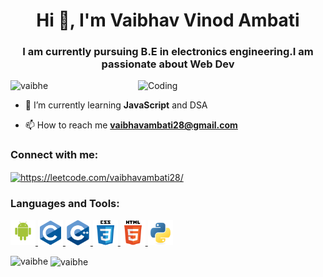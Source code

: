 <h1 align="center">Hi 👋, I'm Vaibhav Vinod Ambati</h1>
<h3 align="center">I am currently pursuing B.E in electronics engineering.I am passionate about Web Dev</h3>
<img align="right" alt="Coding" width="300" src="https://c.tenor.com/-UygBh3nnfEAAAAC/coding.gif">

<p align="left"> <img src="https://komarev.com/ghpvc/?username=vaibhe&label=Profile%20views&color=0e75b6&style=flat" alt="vaibhe" /> </p>

- 🌱 I’m currently learning **JavaScript** and DSA

- 📫 How to reach me **vaibhavambati28@gmail.com**

<h3 align="left">Connect with me:</h3>

<p align="left">
<a href="https://www.leetcode.com/https://leetcode.com/vaibhavambati28/" target="blank"><img align="center" src="https://raw.githubusercontent.com/rahuldkjain/github-profile-readme-generator/master/src/images/icons/Social/leet-code.svg" alt="https://leetcode.com/vaibhavambati28/" height="30" width="40" /></a>
</p>

<h3 align="left">Languages and Tools:</h3>
<p align="left"> <a href="https://developer.android.com" target="_blank" rel="noreferrer"> <img src="https://raw.githubusercontent.com/devicons/devicon/master/icons/android/android-original-wordmark.svg" alt="android" width="40" height="40"/> </a> <a href="https://www.cprogramming.com/" target="_blank" rel="noreferrer"> <img src="https://raw.githubusercontent.com/devicons/devicon/master/icons/c/c-original.svg" alt="c" width="40" height="40"/> </a> <a href="https://www.w3schools.com/cpp/" target="_blank" rel="noreferrer"> <img src="https://raw.githubusercontent.com/devicons/devicon/master/icons/cplusplus/cplusplus-original.svg" alt="cplusplus" width="40" height="40"/> </a> <a href="https://www.w3schools.com/css/" target="_blank" rel="noreferrer"> <img src="https://raw.githubusercontent.com/devicons/devicon/master/icons/css3/css3-original-wordmark.svg" alt="css3" width="40" height="40"/> </a> <a href="https://www.w3.org/html/" target="_blank" rel="noreferrer"> <img src="https://raw.githubusercontent.com/devicons/devicon/master/icons/html5/html5-original-wordmark.svg" alt="html5" width="40" height="40"/> </a> <a href="https://www.python.org" target="_blank" rel="noreferrer"> <img src="https://raw.githubusercontent.com/devicons/devicon/master/icons/python/python-original.svg" alt="python" width="40" height="40"/> </a> </p>

<p><img align="left" src="https://github-readme-stats.vercel.app/api/top-langs?username=vaibhe&show_icons=true&locale=en&layout=compact" alt="vaibhe" /></p>

<p>&nbsp;<img align="center" src="https://github-readme-stats.vercel.app/api?username=vaibhe&show_icons=true&locale=en" alt="vaibhe" /></p>
